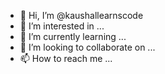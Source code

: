 - 👋 Hi, I’m @kaushallearnscode
- 👀 I’m interested in ...
- 🌱 I’m currently learning ...
- 💞️ I’m looking to collaborate on ...
- 📫 How to reach me ...

<!---
kaushallearnscode/kaushallearnscode is a ✨ special ✨ repository because its `README.md` (this file) appears on your GitHub profile.
You can click the Preview link to take a look at your changes.
--->
